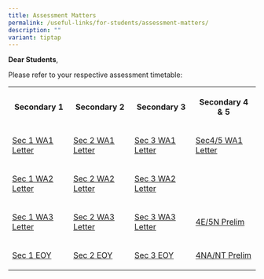 ```yaml
---
title: Assessment Matters
permalink: /useful-links/for-students/assessment-matters/
description: ""
variant: tiptap
---
```

<p><strong>Dear Students</strong>,</p>
<p>Please refer to your respective assessment timetable:</p>
<table style="minWidth: 100px">
<colgroup>
<col>
<col>
<col>
<col>
</colgroup>
<tbody>
<tr>
<th rowspan="1" colspan="1">
<p>Secondary 1</p>
</th>
<th rowspan="1" colspan="1">
<p>Secondary 2</p>
</th>
<th rowspan="1" colspan="1">
<p>Secondary 3</p>
</th>
<th rowspan="1" colspan="1">
<p>Secondary 4 &amp; 5</p>
</th>
</tr>
<tr>
<td rowspan="1" colspan="1">
<p><a href="/files/Useful Links/For Students/2024_Sec_1_WA1_Schedule.pdf" rel="noopener noreferrer nofollow" target="_blank">Sec 1 WA1 Letter</a>
</p>
</td>
<td rowspan="1" colspan="1">
<p><a href="/files/Useful Links/For Students/2024_Sec_2_WA1_Letter_0262024.pdf" rel="noopener noreferrer nofollow" target="_blank">Sec 2 WA1 Letter</a>
</p>
</td>
<td rowspan="1" colspan="1">
<p><a href="/files/Useful Links/For Students/2024_Sec_3_WA1_Letter__003_.pdf" rel="noopener noreferrer nofollow" target="_blank">Sec 3 WA1 Letter</a>
</p>
</td>
<td rowspan="1" colspan="1">
<p><a href="/files/Useful Links/For Students/2024_Sec_4_WA1_Letter_0252024.pdf" rel="noopener noreferrer nofollow" target="_blank">Sec4/5 WA1 Letter</a>
</p>
</td>
</tr>
<tr>
<td rowspan="1" colspan="1">
<p><a href="/files/2024_Sec_1_WA2_Schedule.pdf" rel="noopener noreferrer nofollow" target="_blank">Sec 1 WA2 Letter</a>
</p>
</td>
<td rowspan="1" colspan="1">
<p><a href="/files/2024_Sec_2_WA_2.pdf" rel="noopener noreferrer nofollow" target="_blank">Sec 2 WA2 Letter</a>
</p>
</td>
<td rowspan="1" colspan="1">
<p><a href="/files/2024_Sec_3_WA2_Letter.pdf" rel="noopener noreferrer nofollow" target="_blank">Sec 3 WA2 Letter</a>
</p>
</td>
<td rowspan="1" colspan="1">
<p></p>
</td>
</tr>
<tr>
<td rowspan="1" colspan="1">
<p><a href="/files/2024_Sec_1_WA3_Letter.pdf" rel="noopener noreferrer nofollow" target="_blank">Sec 1 WA3 Letter</a>
</p>
</td>
<td rowspan="1" colspan="1">
<p><a href="/files/2024_Sec_2_WA3_Letter_Updated_9th_Jul.pdf" rel="noopener noreferrer nofollow" target="_blank">Sec 2 WA3 Letter</a>
</p>
</td>
<td rowspan="1" colspan="1">
<p><a href="/files/2024_Sec_3_WA3_Letter.pdf" rel="noopener noreferrer nofollow" target="_blank">Sec 3 WA3 Letter</a>
</p>
</td>
<td rowspan="1" colspan="1">
<p><a href="/files/2024_Prelims_4E5N_Examination_Schedule__30_May.pdf" rel="noopener noreferrer nofollow" target="_blank">4E/5N Prelim</a>
</p>
</td>
</tr>
<tr>
<td rowspan="1" colspan="1">
<p><a href="https://docs.google.com/spreadsheets/d/12ruEurP669d3M29SYJeTnqZ5pVgP6fyVp24MFtGYmEs/edit?usp=sharing" rel="noopener noreferrer nofollow" target="_blank">Sec 1 EOY</a>
</p>
</td>
<td rowspan="1" colspan="1">
<p><a href="https://docs.google.com/spreadsheets/d/1zTTYr6COG5X98qZl8T3GapR4k6M49M_Epz3FE1T2VAs/edit?usp=sharing" rel="noopener noreferrer nofollow" target="_blank">Sec 2 EOY</a>
</p>
</td>
<td rowspan="1" colspan="1">
<p><a href="https://docs.google.com/spreadsheets/d/1UKQmlNnaW0Lmx74TN5xbRiIlBrzGuu8UfPw8mVBqo28/edit?usp=sharing" rel="noopener noreferrer nofollow" target="_blank">Sec 3 EOY</a>
</p>
</td>
<td rowspan="1" colspan="1">
<p><a href="/files/2024_4N_prelims.pdf" rel="noopener noreferrer nofollow" target="_blank">4NA/NT Prelim</a>
</p>
</td>
</tr>
</tbody>
</table>
<p></p>